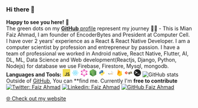 ### Hi there 👋

**Happy to see you here!** :star_struck: <br> The green dots on my [**GitHub** profile](https://github.com/faizahmaddae) represent my journey :running_man: - This is Mian Faiz Ahmad, I am founder of EncoderBytes and President at Computer Cell. I have over 2 years’ experience as a React & React Native Developer. I am a computer scientist by profession and entrepreneur by passion. I have a team of professional we worked in Android native, React Native, Flutter, AI, DL, ML, Data Science and Web development(Reactjs, Django, Python, Nodejs) for database we use Firebase, Firestore, Mysql, mongodb.
<br>
**Languages and Tools:**
<code><img height="20" src="https://raw.githubusercontent.com/github/explore/80688e429a7d4ef2fca1e82350fe8e3517d3494d/topics/javascript/javascript.png"></code>
<code><img height="20" src="https://raw.githubusercontent.com/github/explore/80688e429a7d4ef2fca1e82350fe8e3517d3494d/topics/react/react.png"></code>
<code><img height="20" src="https://raw.githubusercontent.com/github/explore/5c058a388828bb5fde0bcafd4bc867b5bb3f26f3/topics/graphql/graphql.png"></code>
<code><img height="20" src="https://raw.githubusercontent.com/github/explore/80688e429a7d4ef2fca1e82350fe8e3517d3494d/topics/nodejs/nodejs.png"></code>
<code><img height="20" src="https://raw.githubusercontent.com/github/explore/80688e429a7d4ef2fca1e82350fe8e3517d3494d/topics/python/python.png"></code>
<code><img height="20" src="https://raw.githubusercontent.com/github/explore/80688e429a7d4ef2fca1e82350fe8e3517d3494d/topics/mysql/mysql.png"></code>
<code><img height="20" src="https://raw.githubusercontent.com/github/explore/80688e429a7d4ef2fca1e82350fe8e3517d3494d/topics/firebase/firebase.png"></code>
<code><img height="20" src="https://raw.githubusercontent.com/github/explore/80688e429a7d4ef2fca1e82350fe8e3517d3494d/topics/git/git.png"></code>
<code><img height="20" src="https://raw.githubusercontent.com/github/explore/80688e429a7d4ef2fca1e82350fe8e3517d3494d/topics/terminal/terminal.png"></code>
![GitHub stats](https://github-readme-stats.vercel.app/api?username=faizahmaddae&show_icons=true)
<br>
Outside of [GitHub](https://github.com/faizahmaddae/), You can **find me. Currently I'm **free to contribute**
[![Twitter: Faiz Ahmad](https://img.shields.io/twitter/follow/faizdae?style=social)](https://twitter.com/faizdae)
[![Linkedin: Faiz Ahmad](https://img.shields.io/badge/-faizahmaddae-blue?style=flat-square&logo=Linkedin&logoColor=white&link=https://www.linkedin.com/in/faiz-ahmad-dae-17b74a174/)](https://www.linkedin.com/in/faiz-ahmad-dae-17b74a174/)
[![GitHub Faiz Ahmad](https://img.shields.io/github/followers/faizahmaddae?label=follow&style=social)](https://github.com/faizahmaddae)
<p><a href="https://appjow.com">🌐 Check out my website</a></p>
